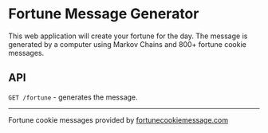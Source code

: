 # Fortune Message Generator

This web application will create your fortune for the day. The message is generated by a computer using Markov Chains and 800+ fortune cookie messages.

## API
`GET /fortune` - generates the message.

---

Fortune cookie messages provided by [fortunecookiemessage.com](http://www.fortunecookiemessage.com)
